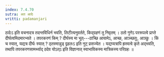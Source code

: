 ```yaml
---
index: 7.4.70
sutra: अत आदेः
vritti: padamanjari
---
```


 ठादेःऽ इति वचनादत्र तदन्तविधिर्न भवति, लिटीत्यनुवर्तते, किद्ग्रहणं तु निवृतम् । ठतो गुणेऽ पररूपत्वे प्राप्ते दीर्घत्वमिदमारभ्यते । तपरकरणं किम् ? दीर्घस्य मा भूत्---ठाच्छि आयामेऽ, आच्छ, आञ्च्छतुः, आञ्छुः । किं च स्यात्, यद्यत्र दीर्घः स्यात् ? ठ्तस्मान्नुड् द्वहलःऽ इति नुट् प्रसज्येत । यद्यप्यत्रापि ह्रस्वत्वे कृते अद्भवति, तथापि तपरकरणसामर्थ्याद् ठदेव योऽत्ऽ इति विज्ञानात् स्वाभाविकस्य मात्रिकस्य परिग्रहः ॥